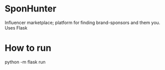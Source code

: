 # SponHunter

Influencer marketplace; platform for finding brand-sponsors and them you.
Uses Flask


# How to run

python -m flask run
